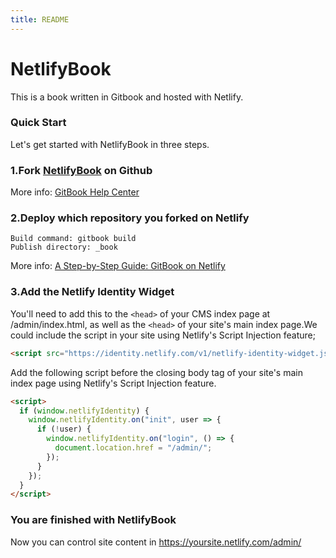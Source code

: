 ```yaml
---
title: README
---
```


# NetlifyBook

This is a book written in Gitbook and hosted with Netlify.

### Quick Start

Let's get started with NetlifyBook in three steps.

### 1.Fork [NetlifyBook](https://github.com/DemoMacro/NetlifyBook) on Github

More info: [GitBook Help Center](https://help.gitbook.com/)

### 2.Deploy which repository you forked on Netlify
```
Build command: gitbook build
Publish directory: _book
```
More info: [A Step-by-Step Guide: GitBook on Netlify](https://www.netlify.com/blog/2015/12/08/a-step-by-step-guide-gitbook-on-netlify/)

### 3.Add the Netlify Identity Widget

You'll need to add this to the ```<head>``` of your CMS index page at /admin/index.html, as well as the ```<head>``` of your site's main index page.We could include the script in your site using Netlify's Script Injection feature;

```html
<script src="https://identity.netlify.com/v1/netlify-identity-widget.js"></script>
```
 Add the following script before the closing body tag of your site's main index page using Netlify's Script Injection feature.

```html
<script>
  if (window.netlifyIdentity) {
    window.netlifyIdentity.on("init", user => {
      if (!user) {
        window.netlifyIdentity.on("login", () => {
          document.location.href = "/admin/";
        });
      }
    });
  }
</script>
```

### You are finished with NetlifyBook

Now you can control site content in https://yoursite.netlify.com/admin/